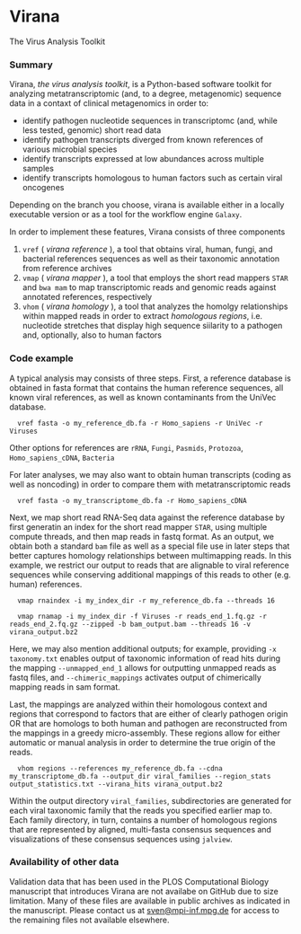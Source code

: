 Virana
======

The Virus Analysis Toolkit

### Summary

Virana, _the virus analysis toolkit_, is a Python-based software toolkit for analyzing metatranscriptomic (and, to a degree, metagenomic) sequence data in a contaxt of clinical metagenomics in order to:

- identify pathogen nucleotide sequences in transcriptomc (and, while less tested, genomic) short read data
- identify pathogen transcripts diverged from known references of various microbial species
- identify transcripts expressed at low abundances across multiple samples
- identify transcripts homologous to human factors such as certain viral oncogenes

Depending on the branch you choose, virana is available either in a locally executable version or as a tool for the workflow engine  `Galaxy`.

In order to implement these features, Virana consists of three components

1. `vref` ( _virana reference_ ), a tool that obtains viral, human, fungi, and bacterial references sequences as well as their taxonomic annotation from reference archives
2. `vmap` ( _virana mapper_ ), a tool that employs the short read mappers `STAR` and `bwa mam` to map transcriptomic reads and genomic reads against annotated references, respectively
3. `vhom` ( _virana homology_ ), a tool that analyzes the homolgy relationships within mapped reads in order to extract _homologous regions_, i.e. nucleotide stretches that display high sequence siilarity to a pathogen and, optionally, also to human factors

### Code example

A typical analysis may consists of three steps. First, a reference database is obtained in fasta format that contains the human reference sequences, all known viral references, as well as known contaminants from the UniVec database.

```shell
  vref fasta -o my_reference_db.fa -r Homo_sapiens -r UniVec -r Viruses
```
Other options for references are `rRNA`, `Fungi`, `Pasmids`, `Protozoa`, `Homo_sapiens_cDNA`, `Bacteria`

For later analyses, we may also want to obtain human transcripts (coding as well as noncoding) in order to compare them with metatranscriptomic reads

```shell
  vref fasta -o my_transcriptome_db.fa -r Homo_sapiens_cDNA
```

Next, we map short read RNA-Seq data against the reference database by first generatin an index for the short read mapper `STAR`, using multiple compute threads, and then map reads in fastq format. As an output, we obtain both a standard `bam` file as well as a special file use in later steps that better captures homology relationships between multimapping reads. In this example, we restrict our output to reads that are alignable to viral reference sequences while conserving additional mappings of this reads to other (e.g. human) references. 

```shell
  vmap rnaindex -i my_index_dir -r my_reference_db.fa --threads 16
```

```shell
  vmap rnamap -i my_index_dir -f Viruses -r reads_end_1.fq.gz -r reads_end_2.fq.gz --zipped -b bam_output.bam --threads 16 -v virana_output.bz2
```

Here, we may also mention additional outputs; for example, providing `-x taxonomy.txt` enables output of taxonomic information of read hits during the mapping `--unmapped_end_1` allows for outputting unmapped reads as fastq files, and `--chimeric_mappings` activates output of chimerically mapping reads in sam format.

Last, the mappings are analyzed within their homologous context and regions that correspond to factors that are either of clearly pathogen origin OR that are homologs to both human and pathogen are reconstructed from the mappings in a greedy micro-assembly. These regions allow for either automatic or manual analysis in order to determine the true origin of the reads.

```shell
  vhom regions --references my_reference_db.fa --cdna my_transcriptome_db.fa --output_dir viral_families --region_stats output_statistics.txt --virana_hits virana_output.bz2
```

Within the output directory `viral_families`, subdirectories are generated for each viral taxonomic family that the reads you specified earlier map to. Each family directory, in turn, contains a number of homologous regions that are represented by aligned, multi-fasta consensus sequences and visualizations of these consensus sequences using `jalview`.

### Availability of other data

Validation data that has been used in the PLOS Computational Biology manuscript that introduces Virana are not availabe on GitHub due to size limitation. Many of these files are available in public archives as indicated in the manuscript. Please contact us at sven@mpi-inf.mpg.de for access to the remaining files not available elsewhere.
